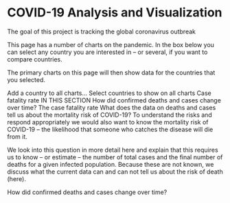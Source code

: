 # COVID-19 Analysis and Visualization
 
The goal of this project is tracking the global coronavirus outbreak



This page has a number of charts on the pandemic. In the box below you can select any country you are interested in – or several, if you want to compare countries.

The primary charts on this page will then show data for the countries that you selected.

Add a country to all charts...
Select countries to show on all charts
Case fatality rate
IN THIS SECTION
How did confirmed deaths and cases change over time?
The case fatality rate
What does the data on deaths and cases tell us about the mortality risk of COVID-19?
To understand the risks and respond appropriately we would also want to know the mortality risk of COVID-19 – the likelihood that someone who catches the disease will die from it.

We look into this question in more detail here and explain that this requires us to know – or estimate – the number of total cases and the final number of deaths for a given infected population. Because these are not known, we discuss what the current data can and can not tell us about the risk of death (here).

How did confirmed deaths and cases change over time?
